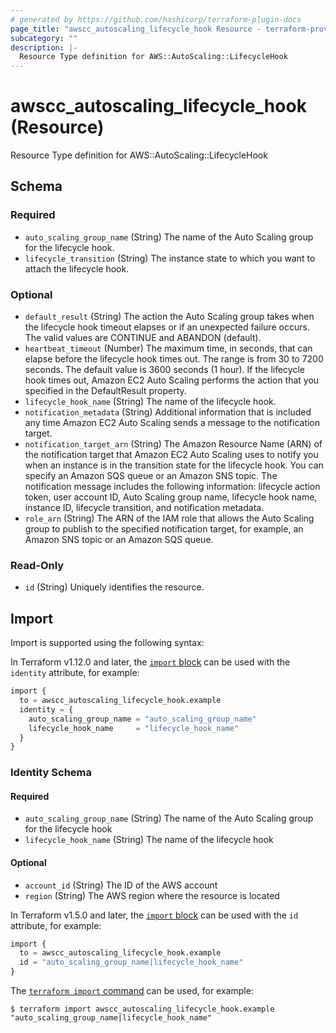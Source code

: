 ```yaml
---
# generated by https://github.com/hashicorp/terraform-plugin-docs
page_title: "awscc_autoscaling_lifecycle_hook Resource - terraform-provider-awscc"
subcategory: ""
description: |-
  Resource Type definition for AWS::AutoScaling::LifecycleHook
---
```


# awscc_autoscaling_lifecycle_hook (Resource)

Resource Type definition for AWS::AutoScaling::LifecycleHook



<!-- schema generated by tfplugindocs -->
## Schema

### Required

- `auto_scaling_group_name` (String) The name of the Auto Scaling group for the lifecycle hook.
- `lifecycle_transition` (String) The instance state to which you want to attach the lifecycle hook.

### Optional

- `default_result` (String) The action the Auto Scaling group takes when the lifecycle hook timeout elapses or if an unexpected failure occurs. The valid values are CONTINUE and ABANDON (default).
- `heartbeat_timeout` (Number) The maximum time, in seconds, that can elapse before the lifecycle hook times out. The range is from 30 to 7200 seconds. The default value is 3600 seconds (1 hour). If the lifecycle hook times out, Amazon EC2 Auto Scaling performs the action that you specified in the DefaultResult property.
- `lifecycle_hook_name` (String) The name of the lifecycle hook.
- `notification_metadata` (String) Additional information that is included any time Amazon EC2 Auto Scaling sends a message to the notification target.
- `notification_target_arn` (String) The Amazon Resource Name (ARN) of the notification target that Amazon EC2 Auto Scaling uses to notify you when an instance is in the transition state for the lifecycle hook. You can specify an Amazon SQS queue or an Amazon SNS topic. The notification message includes the following information: lifecycle action token, user account ID, Auto Scaling group name, lifecycle hook name, instance ID, lifecycle transition, and notification metadata.
- `role_arn` (String) The ARN of the IAM role that allows the Auto Scaling group to publish to the specified notification target, for example, an Amazon SNS topic or an Amazon SQS queue.

### Read-Only

- `id` (String) Uniquely identifies the resource.

## Import

Import is supported using the following syntax:

In Terraform v1.12.0 and later, the [`import` block](https://developer.hashicorp.com/terraform/language/import) can be used with the `identity` attribute, for example:

```terraform
import {
  to = awscc_autoscaling_lifecycle_hook.example
  identity = {
    auto_scaling_group_name = "auto_scaling_group_name"
    lifecycle_hook_name     = "lifecycle_hook_name"
  }
}
```

<!-- schema generated by tfplugindocs -->
### Identity Schema

#### Required

- `auto_scaling_group_name` (String) The name of the Auto Scaling group for the lifecycle hook
- `lifecycle_hook_name` (String) The name of the lifecycle hook

#### Optional

- `account_id` (String) The ID of the AWS account
- `region` (String) The AWS region where the resource is located

In Terraform v1.5.0 and later, the [`import` block](https://developer.hashicorp.com/terraform/language/import) can be used with the `id` attribute, for example:

```terraform
import {
  to = awscc_autoscaling_lifecycle_hook.example
  id = "auto_scaling_group_name|lifecycle_hook_name"
}
```

The [`terraform import` command](https://developer.hashicorp.com/terraform/cli/commands/import) can be used, for example:

```shell
$ terraform import awscc_autoscaling_lifecycle_hook.example "auto_scaling_group_name|lifecycle_hook_name"
```
